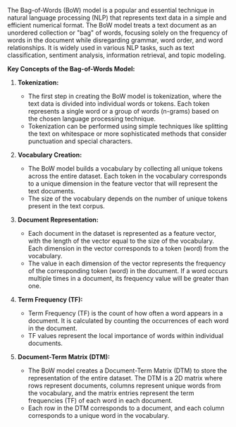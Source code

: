 The Bag-of-Words (BoW) model is a popular and essential technique in natural language processing (NLP) that represents text data in a simple and efficient numerical format. The BoW model treats a text document as an unordered collection or "bag" of words, focusing solely on the frequency of words in the document while disregarding grammar, word order, and word relationships. It is widely used in various NLP tasks, such as text classification, sentiment analysis, information retrieval, and topic modeling.

**Key Concepts of the Bag-of-Words Model:**

1. **Tokenization:**
    
    - The first step in creating the BoW model is tokenization, where the text data is divided into individual words or tokens. Each token represents a single word or a group of words (n-grams) based on the chosen language processing technique.
    - Tokenization can be performed using simple techniques like splitting the text on whitespace or more sophisticated methods that consider punctuation and special characters.
2. **Vocabulary Creation:**
    
    - The BoW model builds a vocabulary by collecting all unique tokens across the entire dataset. Each token in the vocabulary corresponds to a unique dimension in the feature vector that will represent the text documents.
    - The size of the vocabulary depends on the number of unique tokens present in the text corpus.
3. **Document Representation:**
    
    - Each document in the dataset is represented as a feature vector, with the length of the vector equal to the size of the vocabulary. Each dimension in the vector corresponds to a token (word) from the vocabulary.
    - The value in each dimension of the vector represents the frequency of the corresponding token (word) in the document. If a word occurs multiple times in a document, its frequency value will be greater than one.
4. **Term Frequency (TF):**
    
    - Term Frequency (TF) is the count of how often a word appears in a document. It is calculated by counting the occurrences of each word in the document.
    - TF values represent the local importance of words within individual documents.
5. **Document-Term Matrix (DTM):**
    
    - The BoW model creates a Document-Term Matrix (DTM) to store the representation of the entire dataset. The DTM is a 2D matrix where rows represent documents, columns represent unique words from the vocabulary, and the matrix entries represent the term frequencies (TF) of each word in each document.
    - Each row in the DTM corresponds to a document, and each column corresponds to a unique word in the vocabulary.